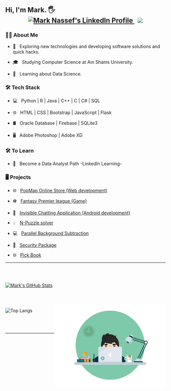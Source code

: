 <h2> Hi, I'm Mark. 🖐&nbsp; <div align='center'><a href="https://www.linkedin.com/in/mark-nassef/">
    <img src="https://www.vectorlogo.zone/logos/linkedin/linkedin-icon.svg" alt="Mark Nassef's LinkedIn Profile" height="25" width="25">
  </a> &nbsp; <a href="mailto:maark.nassef@gmail.com"><img width="30" src="https://user-images.githubusercontent.com/5141132/50740364-7ea80880-1217-11e9-8faf-2348e31beedd.png"></a></div>
</h2>

<h3> 👨🏻 About Me </h3>



- 🤔 &nbsp; Exploring new technologies and developing software solutions and quick hacks.

- 🎓 &nbsp; Studying Computer Science at Ain Shams University.

- 🌱 &nbsp; Learning about Data Science.


<h3>🛠 Tech Stack</h3>



- 💻 &nbsp; Python | R | Java | C++ | C | C# | SQL 

- 🌐 &nbsp; HTML | CSS | Bootstrap | JavaScript | Flask

- 🛢 &nbsp; Oracle Database | Firebase | SQLite3

- 🖥 &nbsp; Adobe Photoshop | Adobe XD



<h3>🛠 To Learn</h3>

- 🔧 &nbsp; Become a Data Analyst Path -LinkedIn Learning-



<h3>🖥 Projects</h3>

- 🌐 &nbsp; [PopMap Online Store (Web development)](https://github.com/MaarkNassef/PopMap)

- ⚽ &nbsp; [Fantasy Premier league (Game)](https://github.com/MaarkNassef/MiniFootballFantasy)

- 📱 &nbsp; [Invisible Chatting Application (Android development)](https://github.com/MaarkNassef/Invisible)

- 💡 &nbsp; [N-Puzzle solver](https://github.com/MaarkNassef/N_Puzzle)

- 💻 &nbsp; [Parallel Background Subtraction](https://github.com/MaarkNassef/ParallelBackgroundSubtraction)

- 🔐 &nbsp; [Security Package](https://github.com/MaarkNassef/SecurityPackage)

- 🌐 &nbsp; [Pick Book](https://github.com/MaarkNassef/ITI-Project)

<hr>



<br/><br/>

[![Mark's GitHub Stats](https://github-readme-stats.vercel.app/api?username=MaarkNassef&show_icons=false)](https://github.com/MaarkNassef)

<br/>

<br/>

<img src="https://github.com/nirala69/nirala69/blob/master/70804f7e25b11f29db904f2fa7b4cd9d.gif" width="350" align='right'>

![Top Langs](https://github-readme-stats.vercel.app/api/top-langs/?username=MaarkNassef&show_icons=false)

<br><br>
<hr>
